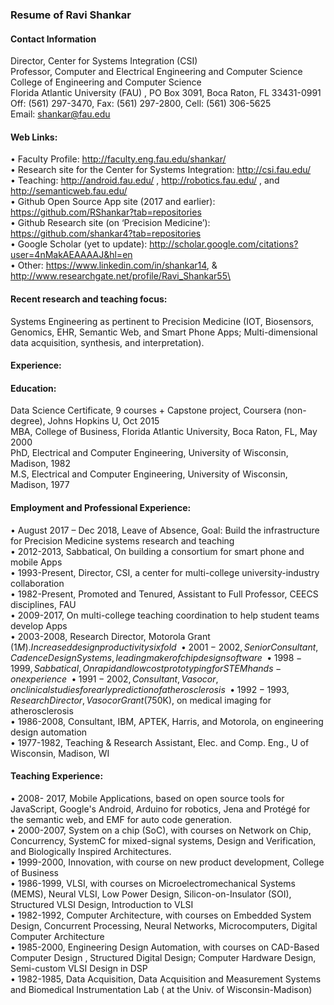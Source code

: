 
### Resume of Ravi Shankar

#### Contact Information
Director, Center for Systems Integration (CSI)\
Professor, Computer and Electrical Engineering and Computer Science\
College of Engineering and Computer Science\
Florida Atlantic University (FAU) , PO Box 3091, Boca Raton, FL 33431-0991\
Off: (561) 297-3470, Fax: (561) 297-2800, Cell: (561) 306-5625\
Email: shankar@fau.edu   

#### Web Links: 
•	Faculty Profile: 		http://faculty.eng.fau.edu/shankar/ \
•	Research site for the Center for Systems Integration: http://csi.fau.edu/  
•	Teaching: http://android.fau.edu/ ,  http://robotics.fau.edu/ , and http://semanticweb.fau.edu/  \
•	Github Open Source App site (2017 and earlier): https://github.com/RShankar?tab=repositories \
•	Github Research site (on ‘Precision Medicine’):  https://github.com/shankar4?tab=repositories \
•	Google Scholar (yet to update): http://scholar.google.com/citations?user=4nMakAEAAAAJ&hl=en \
•	Other: https://www.linkedin.com/in/shankar14, & http://www.researchgate.net/profile/Ravi_Shankar55\

#### Recent research and teaching focus:  
Systems Engineering as pertinent to Precision Medicine (IOT, Biosensors, Genomics, EHR, Semantic Web, and Smart Phone Apps;    Multi-dimensional data acquisition, synthesis, and interpretation).

#### Experience:
#### Education: 	
Data Science Certificate, 9 courses + Capstone project, Coursera (non-degree), Johns Hopkins U, Oct 2015 \
MBA, College of Business, Florida Atlantic University, Boca Raton, FL, May 2000 \
PhD,   Electrical and Computer Engineering, University of Wisconsin, Madison, 1982 \
M.S,   Electrical and Computer Engineering, University of Wisconsin, Madison, 1977 

#### Employment and Professional Experience:
• August 2017 – Dec 2018, Leave of Absence, Goal: Build the infrastructure for Precision Medicine systems research and teaching\
•	2012-2013, Sabbatical, On building a consortium for smart phone and mobile Apps \
•	1993-Present, Director, CSI, a center for multi-college university-industry collaboration\
•	1982-Present, Promoted and Tenured,  Assistant to Full Professor, CEECS disciplines, FAU\
•	2009-2017, On multi-college teaching coordination to help student teams develop Apps\
•	2003-2008, Research Director, Motorola Grant ($1 M). Increased design productivity six fold\
•	2001-2002, Senior Consultant,  Cadence Design Systems, leading maker of chip design software\
•	1998-1999, Sabbatical, On rapid and low cost prototyping for STEM hands-on experience\ 
•	1991-2002, Consultant, Vasocor,  on clinical studies for early prediction of  atherosclerosis \  
•	1992-1993, Research Director, Vasocor Grant ($750K), on medical imaging for atherosclerosis \
•	1986-2008, Consultant, IBM, APTEK, Harris, and Motorola, on engineering design automation \
•	1977-1982, Teaching & Research Assistant, Elec. and Comp. Eng., U of Wisconsin, Madison, WI

#### Teaching Experience: 
•	2008- 2017, Mobile Applications, based on open source tools for JavaScript, Google's Android, Arduino for robotics, Jena and Protégé for the semantic web, and EMF for auto code generation. \
•	2000-2007,  System on a chip (SoC), with courses on Network on Chip,  Concurrency,  SystemC for mixed-signal systems, Design and Verification, and Biologically Inspired Architectures. \
•	1999-2000,  Innovation, with course on new product development, College of Business \
•	1986-1999, VLSI, with courses on  Microelectromechanical Systems (MEMS), Neural VLSI, Low Power Design, Silicon-on-Insulator (SOI),  Structured VLSI Design,  Introduction to VLSI \
•	1982-1992,  Computer Architecture, with courses on  Embedded System Design, Concurrent Processing, Neural Networks, Microcomputers,   Digital Computer Architecture \
•	1985-2000,  Engineering Design Automation, with courses on CAD-Based Computer Design , Structured Digital Design; Computer Hardware Design, Semi-custom VLSI Design in DSP   \
•	1982-1985, Data Acquisition,  Data Acquisition and Measurement Systems and  Biomedical Instrumentation Lab ( at the Univ. of Wisconsin-Madison)
